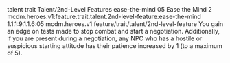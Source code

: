 <ability>
  <metadata>
    <class>talent</class>
    <feature_type>trait</feature_type>
    <file_dpath>Talent/2nd-Level Features</file_dpath>
    <item_id>ease-the-mind</item_id>
    <item_index>05</item_index>
    <item_name>Ease the Mind</item_name>
    <level>2</level>
    <scc>mcdm.heroes.v1:feature.trait.talent.2nd-level-feature:ease-the-mind</scc>
    <scdc>1.1.1:9.1.1.6:05</scdc>
    <source>mcdm.heroes.v1</source>
    <type>feature/trait/talent/2nd-level-feature</type>
  </metadata>
  <effects>
    <effect type="mundane">You gain an edge on tests made to stop combat and start a negotiation. Additionally, if you are present during a negotiation, any NPC who has a hostile or suspicious starting attitude has their patience increased by 1 (to a maximum of 5).</effect>
  </effects>
</ability>
